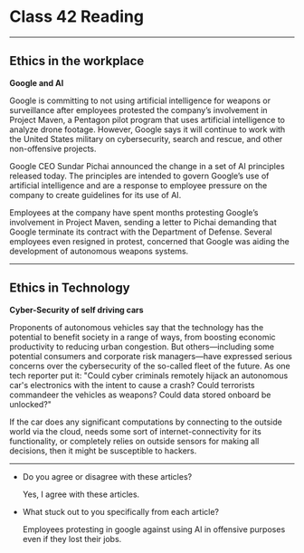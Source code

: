 # Class 42 Reading

---

## Ethics in the workplace

**Google and AI**

Google is committing to not using artificial intelligence for weapons or surveillance after employees protested the company’s involvement in Project Maven, a Pentagon pilot program that uses artificial intelligence to analyze drone footage. However, Google says it will continue to work with the United States military on cybersecurity, search and rescue, and other non-offensive projects.

Google CEO Sundar Pichai announced the change in a set of AI principles released today. The principles are intended to govern Google’s use of artificial intelligence and are a response to employee pressure on the company to create guidelines for its use of AI.

Employees at the company have spent months protesting Google’s involvement in Project Maven, sending a letter to Pichai demanding that Google terminate its contract with the Department of Defense. Several employees even resigned in protest, concerned that Google was aiding the development of autonomous weapons systems.

---

## Ethics in Technology

**Cyber-Security of self driving cars**

Proponents of autonomous vehicles say that the technology has the potential to benefit society in a range of ways, from boosting economic productivity to reducing urban congestion. But others—including some potential consumers and corporate risk managers—have expressed serious concerns over the cybersecurity of the so-called fleet of the future. As one tech reporter put it: "Could cyber criminals remotely hijack an autonomous car's electronics with the intent to cause a crash? Could terrorists commandeer the vehicles as weapons? Could data stored onboard be unlocked?"

If the car does any significant computations by connecting to the outside world via the cloud, needs some sort of internet-connectivity for its functionality, or completely relies on outside sensors for making all decisions, then it might be susceptible to hackers.

---

- Do you agree or disagree with these articles?

  Yes, I agree with these articles.

- What stuck out to you specifically from each article?

  Employees protesting in google against using AI in offensive purposes even if they lost their jobs.
